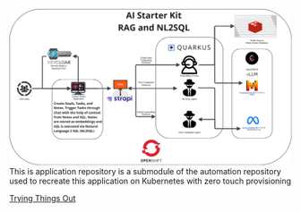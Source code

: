 ![architecture.png](architecture.png)
This is application repository is a submodule of the automation repository used to 
recreate this application on Kubernetes with zero touch provisioning

[Trying Things Out](testing-the-application-readme)
